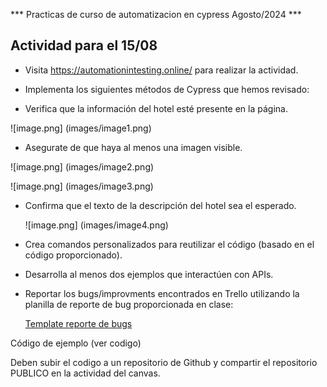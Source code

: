 *** Practicas de curso de automatizacion en cypress Agosto/2024 ***

## Actividad para el 15/08

-  Visita https://automationintesting.online/ para realizar la actividad.
-  Implementa los siguientes métodos de Cypress que hemos revisado:

-  Verifica que la información del hotel esté presente en la página.

![image.png] (images/image1.png)

-  Asegurate de que haya al menos una imagen visible.

![image.png] (images/image2.png)

![image.png] (images/image3.png)

-  Confirma que el texto de la descripción del hotel sea el esperado.
    
    ![image.png] (images/image4.png)
    

-  Crea comandos personalizados para reutilizar el código (basado en el código proporcionado).
-  Desarrolla al menos dos ejemplos que interactúen con APIs.
-  Reportar los bugs/improvments encontrados en Trello utilizando la planilla de reporte de bug proporcionada en clase:
    
    [Template reporte de bugs](https://www.notion.so/Template-reporte-de-bugs-364ceff6759f498f9fff725fe45e5ead?pvs=21)
    

Código de ejemplo (ver codigo)


Deben subir el codigo a un repositorio de Github y compartir el repositorio PUBLICO en la actividad del canvas.